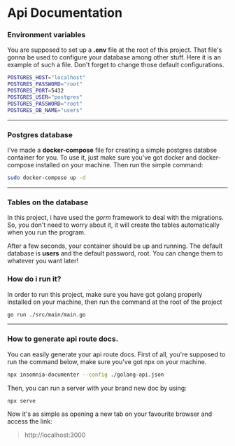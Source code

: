 # Api Documentation


### Environment variables
You are supposed to set up a __.env__ file at the root of this project. That file's gonna be used 
to configure your database among other stuff. Here it is an example of such a file. Don't forget to change
those default configurations.

```bash
POSTGRES_HOST="localhost"
POSTGRES_PASSWORD="root"
POSTGRES_PORT=5432
POSTGRES_USER="postgres"
POSTGRES_PASSWORD="root"
POSTGRES_DB_NAME="users"
```

--- 

### Postgres database
I've made a __docker-compose__ file for creating a simple postgres databse container for you. To use it, 
just make sure you've got docker and docker-compose installed on your machine. Then run the simple command: 

```bash
sudo docker-compose up -d
```

--- 

### Tables on the database
In this project, i have used the *gorm* framework to deal with the migrations. So, you don't need to 
worry about it, it will create the tables automatically when you run the program.

After a few seconds, your container should be up and running. The default database is __users__ and 
the default password, root. You can change them to whatever you want later!

### How do i run it?
In order to run this project, make sure you have got golang properly installed on your machine, then run 
the command at the root of the project

```bash
go run ./src/main/main.go
```

--- 

### How to generate api route docs.
You can easily generate your api route docs. First of all, you're supposed to run the command below, make sure you've got
npx on your machine.

```bash
npx insomnia-documenter --config ./golang-api.json
```

Then, you can run a server with your brand new doc by using:
```bash
npx serve
```

Now it's as simple as opening a new tab on your favourite browser and access the link:
> http://localhost:3000
